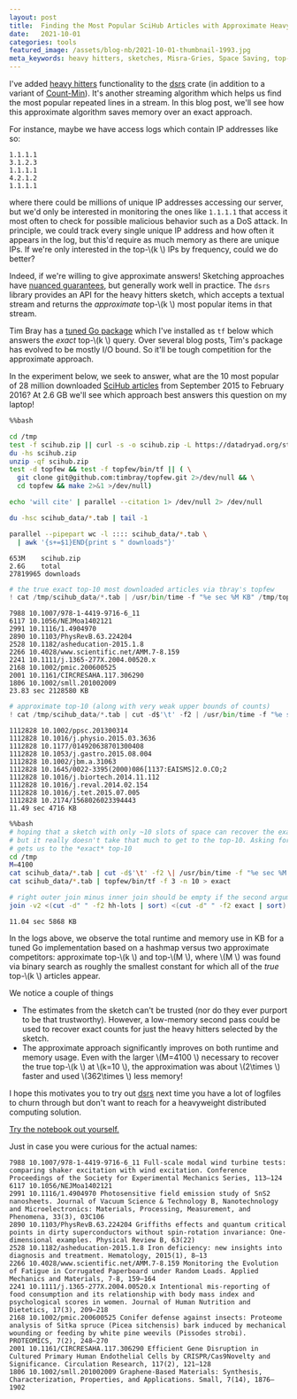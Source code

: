 ```yaml
---
layout: post
title:  Finding the Most Popular SciHub Articles with Approximate Heavy Hitters
date:   2021-10-01
categories: tools
featured_image: /assets/blog-nb/2021-10-01-thumbnail-1993.jpg
meta_keywords: heavy hitters, sketches, Misra-Gries, Space Saving, top-k, approximate algorithm, streaming algorithm
---
```

I've added [heavy hitters](https://en.wikipedia.org/wiki/Misra%E2%80%93Gries_summary) functionality to the [dsrs](https://github.com/vlad17/datasketches-rs) crate (in addition to a variant of [Count-Min](https://en.wikipedia.org/wiki/Count%E2%80%93min_sketch)). It's another streaming algorithm which helps us find the most popular repeated lines in a stream. In this blog post, we'll see how this approximate algorithm saves memory over an exact approach.

For instance, maybe we have access logs which contain IP addresses like so:

```
1.1.1.1
3.1.2.3
1.1.1.1
4.2.1.2
1.1.1.1
```

where there could be millions of unique IP addresses accessing our server, but we'd only be interested in monitoring the ones like `1.1.1.1` that access it most often to check for possible malicious behavior such as a DoS attack. In principle, we could track every single unique IP address and how often it appears in the log, but this'd require as much memory as there are unique IPs. If we're only interested in the top-\\(k \\) IPs by frequency, could we do better?

Indeed, if we're willing to give approximate answers! Sketching approaches have [nuanced guarantees](https://arxiv.org/abs/1705.07001), but generally work well in practice. The `dsrs` library provides an API for the heavy hitters sketch, which accepts a textual stream and returns the *approximate* top-\\(k \\) most popular items in that stream.

Tim Bray has a [tuned Go package](https://github.com/timbray/topfew) which I've installed as `tf` below which answers the *exact* top-\\(k \\) query. Over several blog posts, Tim's package has evolved to be mostly I/O bound. So it'll be tough competition for the approximate approach.

In the experiment below, we seek to answer, what are the 10 most popular of 28 million downloaded [SciHub articles](https://datadryad.org/stash/dataset/doi:10.5061/dryad.q447c) from September 2015 to February 2016? At 2.6 GB we'll see which approach best answers this question on my laptop!

```bash
%%bash

cd /tmp
test -f scihub.zip || curl -s -o scihub.zip -L https://datadryad.org/stash/downloads/file_stream/1483
du -hs scihub.zip
unzip -qf scihub.zip
test -d topfew && test -f topfew/bin/tf || ( \
  git clone git@github.com:timbray/topfew.git 2>/dev/null && \
  cd topfew && make 2>&1 >/dev/null)

echo 'will cite' | parallel --citation 1> /dev/null 2> /dev/null 

du -hsc scihub_data/*.tab | tail -1

parallel --pipepart wc -l :::: scihub_data/*.tab \
  | awk '{s+=$1}END{print s " downloads"}'
```

    653M	scihub.zip
    2.6G	total
    27819965 downloads

```python
# the true exact top-10 most downloaded articles via tbray's topfew
! cat /tmp/scihub_data/*.tab | /usr/bin/time -f "%e sec %M KB" /tmp/topfew/bin/tf -f 3 -n 10
```

    7988 10.1007/978-1-4419-9716-6_11
    6117 10.1056/NEJMoa1402121
    2991 10.1116/1.4904970
    2890 10.1103/PhysRevB.63.224204
    2528 10.1182/asheducation-2015.1.8
    2266 10.4028/www.scientific.net/AMM.7-8.159
    2241 10.1111/j.1365-277X.2004.00520.x
    2168 10.1002/pmic.200600525
    2001 10.1161/CIRCRESAHA.117.306290
    1806 10.1002/smll.201002009
    23.83 sec 2128580 KB

```python
# approximate top-10 (along with very weak upper bounds of counts)
! cat /tmp/scihub_data/*.tab | cut -d$'\t' -f2 | /usr/bin/time -f "%e sec %M KB" dsrs --hh 10
```

    1112828 10.1002/ppsc.201300314
    1112828 10.1016/j.physio.2015.03.3636
    1112828 10.1177/014920638701300408
    1112828 10.1053/j.gastro.2015.08.004
    1112828 10.1002/jbm.a.31063
    1112828 10.1645/0022-3395(2000)086[1137:EAISMS]2.0.CO;2
    1112828 10.1016/j.biortech.2014.11.112
    1112828 10.1016/j.reval.2014.02.154
    1112828 10.1016/j.tet.2015.07.005
    1112828 10.2174/1568026023394443
    11.49 sec 4716 KB

```bash
%%bash
# hoping that a sketch with only ~10 slots of space can recover the exact top 10 is wishful thinking
# but it really doesn't take that much to get to the top-10. Asking for an *approximate* top-4100
# gets us to the *exact* top-10
cd /tmp
M=4100
cat scihub_data/*.tab | cut -d$'\t' -f2 \| /usr/bin/time -f "%e sec %M KB" dsrs --hh $M > hh-lots
cat scihub_data/*.tab | topfew/bin/tf -f 3 -n 10 > exact

# right outer join minus inner join should be empty if the second argument is a subset
join -v2 <(cut -d" " -f2 hh-lots | sort) <(cut -d" " -f2 exact | sort)
```

    11.04 sec 5868 KB

In the logs above, we observe the total runtime and memory use in KB for a tuned Go implementation based on a hashmap versus two approximate competitors: approximate top-\\(k \\) and top-\\(M \\), where  \\(M \\) was found via binary search as roughly the smallest constant for which all of the _true_ top-\\(k \\) articles appear.

We notice a couple of things

 - The estimates from the sketch can't be trusted (nor do they ever purport to be that trustworthy). However, a low-memory second pass could be used to recover exact counts for just the heavy hitters selected by the sketch.
 - The approximate approach significantly improves on both runtime and memory usage. Even with the larger  \\(M=4100 \\) necessary to recover the true top-\\(k \\) at  \\(k=10 \\), the approximation was about  \\(2\times \\) faster and used  \\(362\times \\) less memory!

I hope this motivates you to try out [dsrs](https://github.com/vlad17/datasketches-rs) next time you have a lot of logfiles to churn through but don't want to reach for a heavyweight distributed computing solution.

[Try the notebook out yourself.](/assets/blog-nb/2021-10-01-topfew.ipynb)

Just in case you were curious for the actual names:

    7988 10.1007/978-1-4419-9716-6_11 Full-scale modal wind turbine tests: comparing shaker excitation with wind excitation. Conference Proceedings of the Society for Experimental Mechanics Series, 113–124
    6117 10.1056/NEJMoa1402121 
    2991 10.1116/1.4904970 Photosensitive field emission study of SnS2 nanosheets. Journal of Vacuum Science & Technology B, Nanotechnology and Microelectronics: Materials, Processing, Measurement, and Phenomena, 33(3), 03C106
    2890 10.1103/PhysRevB.63.224204 Griffiths effects and quantum critical points in dirty superconductors without spin-rotation invariance: One-dimensional examples. Physical Review B, 63(22)
    2528 10.1182/asheducation-2015.1.8 Iron deficiency: new insights into diagnosis and treatment. Hematology, 2015(1), 8–13
    2266 10.4028/www.scientific.net/AMM.7-8.159 Monitoring the Evolution of Fatigue in Corrugated Paperboard under Random Loads. Applied Mechanics and Materials, 7-8, 159–164
    2241 10.1111/j.1365-277X.2004.00520.x Intentional mis-reporting of food consumption and its relationship with body mass index and psychological scores in women. Journal of Human Nutrition and Dietetics, 17(3), 209–218
    2168 10.1002/pmic.200600525 Conifer defense against insects: Proteome analysis of Sitka spruce (Picea sitchensis) bark induced by mechanical wounding or feeding by white pine weevils (Pissodes strobi). PROTEOMICS, 7(2), 248–270
    2001 10.1161/CIRCRESAHA.117.306290 Efficient Gene Disruption in Cultured Primary Human Endothelial Cells by CRISPR/Cas9Novelty and Significance. Circulation Research, 117(2), 121–128
    1806 10.1002/smll.201002009 Graphene-Based Materials: Synthesis, Characterization, Properties, and Applications. Small, 7(14), 1876–1902
